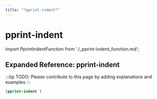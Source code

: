 ```yaml
---
title: "*pprint-indent*"
---
```


# pprint-indent

import PprintIndentFunction from './_pprint-indent_function.md';

<PprintIndentFunction />

## Expanded Reference: pprint-indent

:::tip
TODO: Please contribute to this page by adding explanations and examples
:::

```lisp
(pprint-indent )
```
